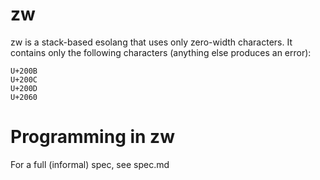 # zw

zw is a stack-based esolang that uses only zero-width characters. It contains only the following characters (anything else produces an error):

    U+200B
    U+200C
    U+200D
    U+2060

# Programming in zw

For a full (informal) spec, see spec.md